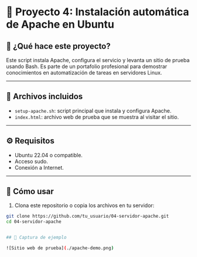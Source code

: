 # 🧰 Proyecto 4: Instalación automática de Apache en Ubuntu

## 📌 ¿Qué hace este proyecto?

Este script instala Apache, configura el servicio y levanta un sitio de prueba usando Bash. Es parte de un portafolio profesional para demostrar conocimientos en automatización de tareas en servidores Linux.

---

## 📂 Archivos incluidos

- `setup-apache.sh`: script principal que instala y configura Apache.
- `index.html`: archivo web de prueba que se muestra al visitar el sitio.

---

## ⚙️ Requisitos

- Ubuntu 22.04 o compatible.
- Acceso sudo.
- Conexión a Internet.

---

## 🚀 Cómo usar

1. Clona este repositorio o copia los archivos en tu servidor:

```bash
git clone https://github.com/tu_usuario/04-servidor-apache.git
cd 04-servidor-apache


## 📸 Captura de ejemplo

![Sitio web de prueba](./apache-demo.png)

